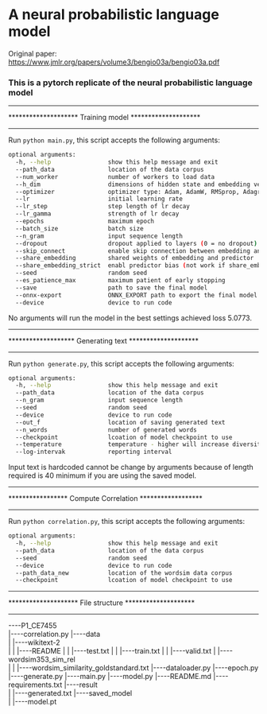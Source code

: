 # A neural probabilistic language model
Original paper: https://www.jmlr.org/papers/volume3/bengio03a/bengio03a.pdf
### This is a pytorch replicate of the neural probabilistic language model

************************************************************
********************   Training model   ********************
************************************************************
Run `python main.py`, this script accepts the following arguments:

```bash
optional arguments:
  -h, --help                show this help message and exit
  --path_data               location of the data corpus
  --num_worker              number of workers to load data
  --h_dim                   dimensions of hidden state and embedding vectors
  --optimizer               optimizer type: Adam, AdamW, RMSprop, Adagrad, SGD
  --lr                      initial learning rate
  --lr_step                 step length of lr decay
  --lr_gamma                strength of lr decay
  --epochs                  maximum epoch
  --batch_size              batch size
  --n_gram                  input sequence length
  --dropout                 dropout applied to layers (0 = no dropout)
  --skip_connect            enable skip connection between embedding and predictor
  --share_embedding         shared weights of embedding and predictor
  --share_embedding_strict  enabl predictor bias (not work if share_embedding=False)
  --seed                    random seed
  --es_patience_max         maximum patient of early stopping
  --save                    path to save the final model
  --onnx-export             ONNX_EXPORT path to export the final model in onnx format
  --device                  device to run code        
```
No arguments will run the model in the best settings achieved loss 5.0773.


************************************************************
*******************   Generating text   ********************
************************************************************
Run `python generate.py`, this script accepts the following arguments:

```bash
optional arguments:
  -h, --help                show this help message and exit
  --path_data               location of the data corpus
  --n_gram                  input sequence length
  --seed                    random seed
  --device                  device to run code 
  --out_f                   location of saving generated text
  --n_words                 number of generated words
  --checkpoint              lcoation of model checkpoint to use
  --temperature             temperature - higher will increase diversity
  --log-intervak            reporting interval    
```
Input text is hardcoded cannot be change by arguments because of length required is 40 minimum
if you are using the saved model.


************************************************************
*****************   Compute Correlation   ******************
************************************************************
Run `python correlation.py`, this script accepts the following arguments:

```bash
optional arguments:
  -h, --help                show this help message and exit
  --path_data               location of the data corpus
  --seed                    random seed
  --device                  device to run code 
  --path_data_new           location of the wordsim data corpus
  --checkpoint              lcoation of model checkpoint to use
```


************************************************************
********************   File structure   ********************
************************************************************

----P1_CE7455\
    |----correlation.py
    |----data\
    |    |----wikitext-2\
    |    |    |----README
    |    |    |----test.txt
    |    |    |----train.txt
    |    |    |----valid.txt
    |    |----wordsim353_sim_rel\
    |    |    |----wordsim_similarity_goldstandard.txt
    |----dataloader.py
    |----epoch.py
    |----generate.py
    |----main.py
    |----model.py
    |----README.md
    |----requirements.txt
    |----result\
    |    |----generated.txt
    |----saved_model\
    |    |----model.pt

